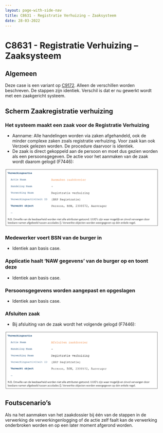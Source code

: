 ```yaml
---
layout: page-with-side-nav
title: C8631 - Registratie Verhuizing – Zaaksysteem
date: 28-03-2022
---
```


# C8631 - Registratie Verhuizing – Zaaksysteem

## Algemeen
Deze case is een variant op [C9172](./9172.md). Alleen de verschillen worden beschreven.
De stappen zijn identiek. Verschil is dat er nu gewerkt wordt met een zaakgericht systeem. 

## Scherm Zaakregistratie verhuizing
### Het systeem maakt een zaak voor de Registratie Verhuizing
- Aanname: Alle handelingen worden via zaken afgehandeld, ook de minder complexe zaken zoals registratie verhuizing. Voor zaak kan ook Verzoek gelezen worden. De procedure daarvoor is identiek.
- De zaak is direct gekoppeld aan de persoon en moet dus gezien worden als een persoonsgegeven. De actie voor het aanmaken van de zaak wordt daarom gelogd (F7446):

<img src="./assets/8631_1.png" alt="" width="700"/>

### Medewerker voert BSN van de burger in
- Identiek aan basis case.

### Applicatie haalt ‘NAW gegevens’ van de burger op en toont deze
- Identiek aan basis case.

### Persoonsgegevens worden aangepast en opgeslagen
- Identiek aan basis case.

### Afsluiten zaak
- Bij afsluiting van de zaak wordt het volgende gelogd (F7446):
    
<img src="./assets/8631_2.png" alt="" width="700"/>

## Foutscenario’s
Als na het aanmaken van het zaakdossier bij één van de stappen in de verwerking de verwerkingenlogging of de actie zelf faalt kan de verwerking onderbroken worden en op een later moment afgerond worden.
